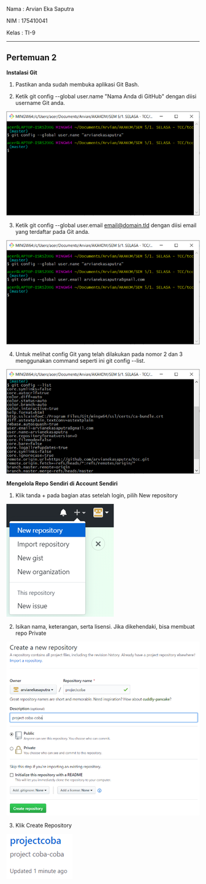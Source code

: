 Nama	: Arvian Eka Saputra

NIM		: 175410041

Kelas	: TI-9
________________________________________
## Pertemuan 2

**Instalasi Git**

1.	Pastikan anda sudah membuka aplikasi Git Bash.


2.	Ketik git config --global user.name "Nama Anda di GitHub" dengan diisi username Git anda.

![satu](1.png)
 

3.	Ketik git config --global user.email email@domain.tld dengan diisi email yang terdaftar pada Git anda.

![dua](2.png)

 
4.	Untuk melihat config Git yang telah dilakukan pada nomor 2 dan 3 menggunakan command seperti ini git config --list.

![tiga](3.png)


**Mengelola Repo Sendiri di Account Sendiri**
1.  Klik tanda + pada bagian atas setelah login, pilih New repository

![empat](4.png)


2.  Isikan nama, keterangan, serta lisensi. Jika dikehendaki, bisa membuat repo Private

![lima](5.png)


3.  Klik Create Repository

![enam](6.png)